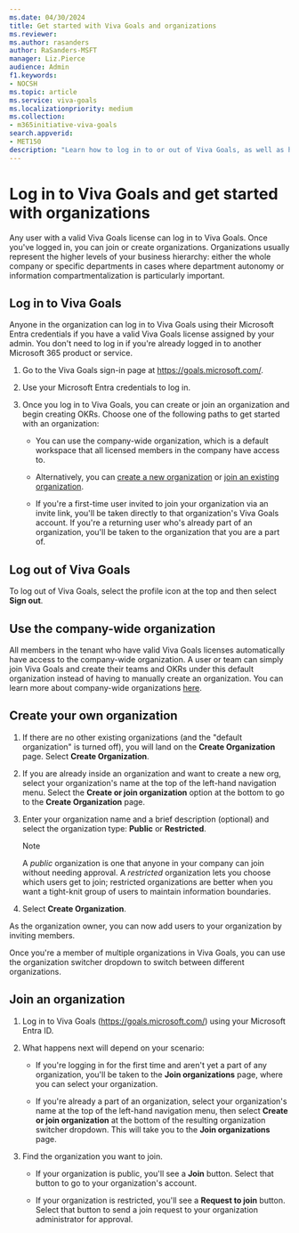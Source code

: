 ```yaml
---
ms.date: 04/30/2024
title: Get started with Viva Goals and organizations
ms.reviewer: 
ms.author: rasanders
author: RaSanders-MSFT
manager: Liz.Pierce
audience: Admin
f1.keywords:
- NOCSH
ms.topic: article
ms.service: viva-goals
ms.localizationpriority: medium
ms.collection:  
- m365initiative-viva-goals  
search.appverid:
- MET150
description: "Learn how to log in to or out of Viva Goals, as well as how to create and join organizations."
---
```


# Log in to Viva Goals and get started with organizations

Any user with a valid Viva Goals license can log in to Viva Goals. Once you've logged in, you can join or create organizations. Organizations usually represent the higher levels of your business hierarchy: either the whole company or specific departments in cases where department autonomy or information compartmentalization is particularly important.

## Log in to Viva Goals

Anyone in the organization can log in to Viva Goals using their Microsoft Entra credentials if you have a valid Viva Goals license assigned by your admin. You don't need to log in if you're already logged in to another Microsoft 365 product or service.

1. Go to the Viva Goals sign-in page at https://goals.microsoft.com/.

1. Use your Microsoft Entra credentials to log in.

1. Once you log in to Viva Goals, you can create or join an organization and begin creating OKRs. Choose one of the following paths to get started with an organization:

    * You can use the company-wide organization, which is a default workspace that all licensed members in the company have access to.

    * Alternatively, you can [create a new organization](#create-your-own-organization) or [join an existing organization](#join-an-organization).

    * If you're a first-time user invited to join your organization via an invite link, you'll be taken directly to that organization's Viva Goals account. If you're a returning user who's already part of an organization, you'll be taken to the organization that you are a part of.

## Log out of Viva Goals

To log out of Viva Goals, select the profile icon at the top and then select **Sign out**.

## Use the company-wide organization

All members in the tenant who have valid Viva Goals licenses automatically have access to the company-wide organization. A user or team can simply join Viva Goals and create their teams and OKRs under this default organization instead of having to manually create an organization. You can learn more about company-wide organizations [here](company-wide-organization.md).

## Create your own organization

1. If there are no other existing organizations (and the "default organization" is turned off), you will land on the **Create Organization** page. Select **Create Organization**.

1. If you are already inside an organization and want to create a new org, select your organization's name at the top of the left-hand navigation menu. Select the **Create or join organization** option at the bottom to go to the **Create Organization** page.

1. Enter your organization name and a brief description (optional) and select the organization type: **Public** or **Restricted**.

    > [!NOTE]
    > A *public* organization is one that anyone in your company can join without needing approval. A *restricted* organization lets you choose which users get to join; restricted organizations are better when you want a tight-knit group of users to maintain information boundaries.

1. Select **Create Organization**.

As the organization owner, you can now add users to your organization by inviting members.

Once you're a member of multiple organizations in Viva Goals, you can use the organization switcher dropdown to switch between different organizations.

## Join an organization

1. Log in to Viva Goals (https://goals.microsoft.com/) using your Microsoft Entra ID.

1. What happens next will depend on your scenario:

    * If you're logging in for the first time and aren't yet a part of any organization, you'll be taken to the **Join organizations** page, where you can select your organization.

    * If you're already a part of an organization, select your organization's name at the top of the left-hand navigation menu, then select **Create or join organization** at the bottom of the resulting organization switcher dropdown. This will take you to the **Join organizations** page.

1. Find the organization you want to join.

    * If your organization is public, you'll see a **Join** button. Select that button to go to your organization's account.

    * If your organization is restricted, you'll see a **Request to join** button. Select that button to send a join request to your organization administrator for approval.
